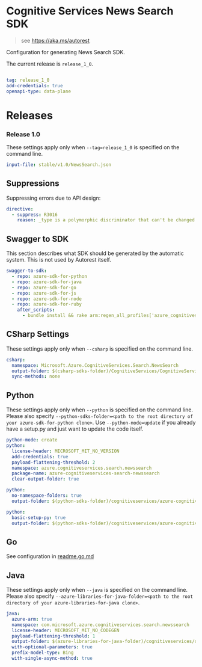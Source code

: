 # Cognitive Services News Search SDK

> see https://aka.ms/autorest

Configuration for generating News Search SDK.

The current release is `release_1_0`.

``` yaml

tag: release_1_0
add-credentials: true
openapi-type: data-plane
```
# Releases

### Release 1.0
These settings apply only when `--tag=release_1_0` is specified on the command line.

``` yaml $(tag) == 'release_1_0'
input-file: stable/v1.0/NewsSearch.json
```

## Suppressions

Suppressing errors due to API design:
``` yaml
directive:
  - suppress: R3016
    reason: _type is a polymorphic discriminator that can't be changed.
```

## Swagger to SDK

This section describes what SDK should be generated by the automatic system.
This is not used by Autorest itself.

``` yaml $(swagger-to-sdk)
swagger-to-sdk:
  - repo: azure-sdk-for-python
  - repo: azure-sdk-for-java
  - repo: azure-sdk-for-go
  - repo: azure-sdk-for-js
  - repo: azure-sdk-for-node
  - repo: azure-sdk-for-ruby
    after_scripts:
      - bundle install && rake arm:regen_all_profiles['azure_cognitiveservices_newssearch']
```


## CSharp Settings
These settings apply only when `--csharp` is specified on the command line.
``` yaml $(csharp)
csharp:
  namespace: Microsoft.Azure.CognitiveServices.Search.NewsSearch
  output-folder: $(csharp-sdks-folder)/CognitiveServices/CognitiveServices.Search.BingNewsSearch/src/Generated
  sync-methods: none
```

## Python

These settings apply only when `--python` is specified on the command line.
Please also specify `--python-sdks-folder=<path to the root directory of your azure-sdk-for-python clone>`.
Use `--python-mode=update` if you already have a setup.py and just want to update the code itself.

``` yaml $(python)
python-mode: create
python:
  license-header: MICROSOFT_MIT_NO_VERSION
  add-credentials: true
  payload-flattening-threshold: 2
  namespace: azure.cognitiveservices.search.newssearch
  package-name: azure-cognitiveservices-search-newssearch
  clear-output-folder: true
```
``` yaml $(python) && $(python-mode) == 'update'
python:
  no-namespace-folders: true
  output-folder: $(python-sdks-folder)/cognitiveservices/azure-cognitiveservices-search-newssearch/azure/cognitiveservices/search/newssearch
```
``` yaml $(python) && $(python-mode) == 'create'
python:
  basic-setup-py: true
  output-folder: $(python-sdks-folder)/cognitiveservices/azure-cognitiveservices-search-newssearch
```

## Go

See configuration in [readme.go.md](./readme.go.md)

## Java

These settings apply only when `--java` is specified on the command line.
Please also specify `--azure-libraries-for-java-folder=<path to the root directory of your azure-libraries-for-java clone>`.

``` yaml $(java)
java:
  azure-arm: true
  namespace: com.microsoft.azure.cognitiveservices.search.newssearch
  license-header: MICROSOFT_MIT_NO_CODEGEN
  payload-flattening-threshold: 1
  output-folder: $(azure-libraries-for-java-folder)/cognitiveservices/data-plane/search/bingnewssearch
  with-optional-parameters: true
  prefix-model-type: Bing
  with-single-async-method: true
```
